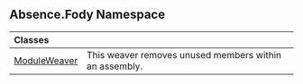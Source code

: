 ## Absence.Fody Namespace

| Classes | |
| :--- | :--- |
| [ModuleWeaver](ModuleWeaver.md 'Absence.Fody.ModuleWeaver') | This weaver removes unused members within an assembly. |
